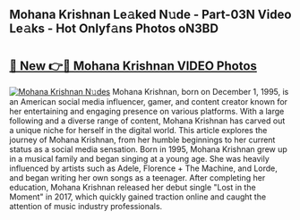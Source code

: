 ## Mohana Krishnan Le𝚊ked N𝚞de - Part-03N Video Le𝚊ks - Hot Onlyf𝚊ns Photos oN3BD

# <h2><a href="http://ab82631.deff.icu/?id=Mohana+Krishnan">🔗 New 👉🔴 Mohana Krishnan VIDEO Photos</a></h2>

[![Mohana Krishnan N𝚞des](https://i.imgur.com/rIISA9y.gif)](http://ab82631.deff.icu/?id=Mohana+Krishnan)
Mohana Krishnan, born on December 1, 1995, is an American social media influencer, gamer, and content creator known for her entertaining and engaging presence on various platforms. With a large following and a diverse range of content, Mohana Krishnan has carved out a unique niche for herself in the digital world. This article explores the journey of Mohana Krishnan, from her humble beginnings to her current status as a social media sensation. Born in 1995, Mohana Krishnan grew up in a musical family and began singing at a young age. She was heavily influenced by artists such as Adele, Florence + The Machine, and Lorde, and began writing her own songs as a teenager. After completing her education, Mohana Krishnan released her debut single "Lost in the Moment" in 2017, which quickly gained traction online and caught the attention of music industry professionals.
